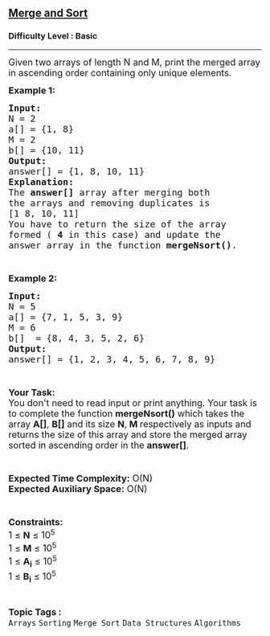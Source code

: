 <h2><a href="https://practice.geeksforgeeks.org/problems/merge-and-sort5821/1?page=2&difficulty[]=-1&category[]=Arrays&sortBy=difficulty">Merge and Sort</a></h2><h3>Difficulty Level : Basic</h3><hr><div class="problems_problem_content__Xm_eO"><p><span style="font-size:18px">Given two arrays of length N and M, print the merged array in ascending order containing only unique elements.</span></p>

<p><span style="font-size:18px"><strong>Example 1:</strong></span></p>

<pre><span style="font-size:18px"><strong>Input:</strong>
N = 2
a[] = {1, 8}
M = 2
b[] = {10, 11}
<strong>Output:</strong>
answer[] = {1, 8, 10, 11}
<strong>Explanation:</strong>
The <strong>answer[]</strong> array after merging both
the arrays and removing duplicates is
[1 8, 10, 11]
You have to return the size of the array
formed ( <strong>4</strong> in this case) and update the
answer array in the function <strong>mergeNsort()</strong>.</span></pre>

<p>&nbsp;</p>

<p><span style="font-size:18px"><strong>Example 2:</strong></span></p>

<pre><span style="font-size:18px"><strong>Input:</strong>
N = 5
a[] = {7, 1, 5, 3, 9}
M = 6
b[]  = {8, 4, 3, 5, 2, 6}
<strong>Output:</strong>
answer[] = {1, 2, 3, 4, 5, 6, 7, 8, 9} </span></pre>

<p>&nbsp;</p>

<p><span style="font-size:18px"><strong>Your Task:&nbsp;&nbsp;</strong><br>
You don't need to read input or print anything. Your task is to complete the function&nbsp;<strong>mergeNsort()</strong>&nbsp;which takes the array <strong>A[]</strong>, <strong>B[]</strong> and its size <strong>N</strong>,<strong> M </strong>respectively as inputs and returns the size of this array and store the merged array sorted in ascending order in the <strong>answer[]</strong>.</span></p>

<p>&nbsp;</p>

<p><span style="font-size:18px"><strong>Expected Time Complexity:</strong> O(N)<br>
<strong>Expected Auxiliary Space:</strong> O(N)</span></p>

<p>&nbsp;</p>

<p><span style="font-size:18px"><strong>Constraints:</strong><br>
1 ≤ <strong>N</strong> ≤ 10<sup>5</sup><br>
1 ≤ <strong>M</strong> ≤ 10<sup>5</sup><br>
1 ≤ <strong>A<sub>i</sub></strong> ≤ 10<sup>5</sup><br>
1 ≤ <strong>B<sub>i</sub></strong> ≤ 10<sup>5</sup></span></p>
</div><br><p><span style=font-size:18px><strong>Topic Tags : </strong><br><code>Arrays</code>&nbsp;<code>Sorting</code>&nbsp;<code>Merge Sort</code>&nbsp;<code>Data Structures</code>&nbsp;<code>Algorithms</code>&nbsp;